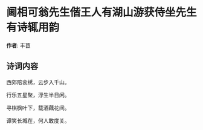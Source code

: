 # 阃相可翁先生偕王人有湖山游获侍坐先生有诗辄用韵

**作者**: 丰茝

## 诗词内容

西郊陪衮绣，云步入千山。

行乐五星聚，浮生半日闲。

寻棋枫叶下，载酒藕花间。

谭笑长城在，何人敢度关。

